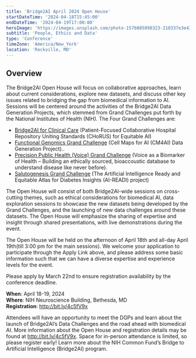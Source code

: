 ```yaml
---
title: 'Bridge2AI April 2024 Open House'
startDateTime: '2024-04-18T15:45:00'
endDateTime: '2024-04-19T17:00:00'
heroImage: 'https://images.unsplash.com/photo-1576085898323-218337e3e43c?fm=jpg&q=60&w=3000&ixlib=rb-4.0.3&ixid=M3wxMjA3fDB8MHxwaG90by1wYWdlfHx8fGVufDB8fHx8fA%3D%3D'
subtitle: 'People, Ethics and Data'
type: 'Conference'
timeZone: 'America/New_York'
location: 'Rockville, MD'
---
```


## Overview

The Bridge2AI Open House will focus on collaborative approaches, learn about current considerations, explore new datasets, and discuss other key issues related to bridging the gap from biomedical information to AI. Sessions will be centered around the activities of the Bridge2AI Data Generation Projects, which stemmed from Grand Challenges put forth by the National Institutes of Health (NIH). The Four Grand Challenges are:

- [Bridge2AI for Clinical Care](https://chorus4ai.org/) (Patient-Focused Collaborative Hospital Repository Uniting Standards (CHoRUS) for Equitable AI)
- [Functional Genomics Grand Challenge](https://cm4ai.org/) (Cell Maps for AI (CM4AI) Data Generation Project)..
- [Precision Public Health (Voice) Grand Challenge](https://www.b2ai-voice.org/) (Voice as a Biomarker of Health – Building an ethically sourced, bioaccoustic database to understand disease like never before).
- [Salutogenesis Grand Challenge](https://aireadi.org/) (The Artificial Intelligence Ready and Equitable Atlas for Diabetes Insights (AI-READI) project)

The Open House will consist of both Bridge2AI-wide sessions on cross-cutting themes, such as ethical considerations for biomedical AI, data exploration sessions to showcase the new datasets being developed by the Grand Challenges, and the launching of new data challenges around these datasets. The Open House will emphasize the sharing of expertise and insight through shared presentations, with live demonstrations during the event.

The Open House will be held on the afternoon of April 18th and all-day April 19th(till 3:00 pm for the main sessions). We welcome your application to participate through the Apply Link above, and please address some basic information such that we can have a diverse expertise and experience levels for the event.

Please apply by March 22nd to ensure registration availability by the conference deadline.

**When**: April 18-19, 2024 <br/>
**Where**: NIH Neuroscience Building, Bethesda, MD <br/>
**Registration**: <http://bit.ly/4c5fV9x>

Attendees will have an opportunity to meet the DGPs and learn about the launch of Bridge2AI’s Data Challenges and the road ahead with biomedical AI.
More information about the Open House and registration details may be found at <http://bit.ly/4c5fV9x>.
Space for in-person attendance is limited, so please register early!
Learn more about the NIH Common Fund’s Bridge to Artificial Intelligence (Bridge2AI) program.
